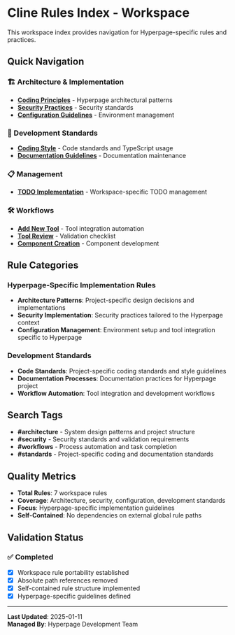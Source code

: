 # Cline Rules Index - Workspace

This workspace index provides navigation for Hyperpage-specific rules and practices.

## Quick Navigation

### 🏗️ Architecture & Implementation
- **[Coding Principles](coding-principles.md)** - Hyperpage architectural patterns
- **[Security Practices](security-practices.md)** - Security standards
- **[Configuration Guidelines](configuration-guidelines.md)** - Environment management

### 🎨 Development Standards
- **[Coding Style](coding-style.md)** - Code standards and TypeScript usage
- **[Documentation Guidelines](documentation-guidelines.md)** - Documentation maintenance

### 📋 Management
- **[TODO Implementation](create-a-todo-list.md)** - Workspace-specific TODO management

### 🛠️ Workflows
- **[Add New Tool](workflows/add-new-tool.md)** - Tool integration automation
- **[Tool Review](workflows/tool-review.md)** - Validation checklist
- **[Component Creation](workflows/component-creation.md)** - Component development

## Rule Categories

### Hyperpage-Specific Implementation Rules
- **Architecture Patterns**: Project-specific design decisions and implementations
- **Security Implementation**: Security practices tailored to the Hyperpage context
- **Configuration Management**: Environment setup and tool integration specific to Hyperpage

### Development Standards
- **Code Standards**: Project-specific coding standards and style guidelines
- **Documentation Processes**: Documentation practices for Hyperpage project
- **Workflow Automation**: Tool integration and development workflows

## Search Tags

- **#architecture** - System design patterns and project structure
- **#security** - Security standards and validation requirements
- **#workflows** - Process automation and task completion
- **#standards** - Project-specific coding and documentation standards

## Quality Metrics

- **Total Rules**: 7 workspace rules
- **Coverage**: Architecture, security, configuration, development standards
- **Focus**: Hyperpage-specific implementation guidelines
- **Self-Contained**: No dependencies on external global rule paths

## Validation Status

### ✅ Completed
- [x] Workspace rule portability established
- [x] Absolute path references removed
- [x] Self-contained rule structure implemented
- [x] Hyperpage-specific guidelines defined

---

**Last Updated**: 2025-01-11  
**Managed By**: Hyperpage Development Team
